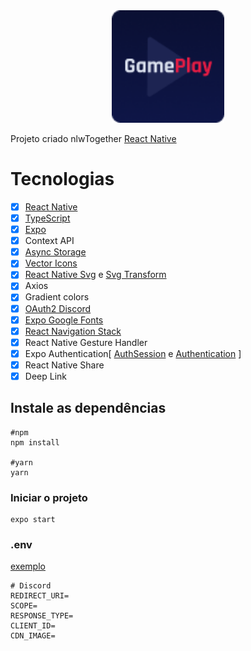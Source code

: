 <div align="center">
    <img src="./.github/logo.png" width="180">
</div>

Projeto criado nlwTogether [React Native](https://github.com/rodrigorgtic/gameplay-nlw-together)

# Tecnologias
- [X] [React Native](https://reactnative.dev/)
- [X] [TypeScript](https://www.typescriptlang.org/)
- [X] [Expo](https://expo.io/tools)
- [X] Context API
- [X] [Async Storage](https://docs.expo.io/versions/latest/sdk/async-storage/)
- [X] [Vector Icons](https://docs.expo.io/guides/icons/#expovector-icons)
- [X] [React Native Svg](https://docs.expo.io/versions/latest/sdk/svg/) e [Svg Transform](https://www.npmjs.com/package/react-native-svg-transformer)
- [X] Axios
- [X] Gradient colors
- [X] [OAuth2 Discord](https://discord.com/developers/docs/topics/oauth2)
- [X] [Expo Google Fonts](https://docs.expo.io/guides/using-custom-fonts/#using-a-google-font)
- [X] [React Navigation Stack](https://reactnavigation.org/)
- [X] React Native Gesture Handler
- [X] Expo Authentication[ [AuthSession](https://docs.expo.io/versions/latest/sdk/auth-session/) e [Authentication](https://docs.expo.io/guides/authentication/) ]
- [X] React Native Share
- [x] Deep Link

## Instale as dependências
```
#npm
npm install

#yarn
yarn
```

### Iniciar o projeto
```
expo start
```

### .env  
[exemplo](https://github.com/Marod12/gameplay_React_Native/blob/main/.env.example)
```
# Discord
REDIRECT_URI=
SCOPE=
RESPONSE_TYPE=
CLIENT_ID=
CDN_IMAGE=
```